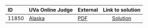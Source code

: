 | ID | UVa Online Judge | External | Link to solution |
|:---|:---|:---|:---:|
| 11850 | [Alaska](https://onlinejudge.org/index.php?option=com_onlinejudge&Itemid=8&category=623&page=show_problem&problem=2950) | [PDF](https://onlinejudge.org/external/118/11850.pdf) | [Solution](https%3A//github.com/versenyi98/programming-contests/tree/master/UVa%20Online%20Judge/11850%2520-%2520Alaska)|
